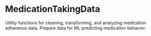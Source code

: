 # MedicationTakingData
Utility functions for cleaning, transforming, and analyzing medication adherence data. Prepare data for ML predicting medication behavior.
